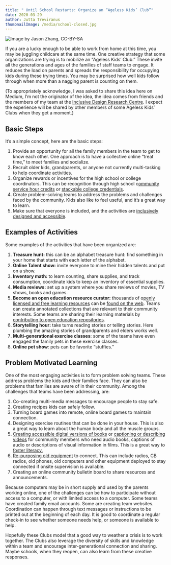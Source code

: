 ```yaml
---
title: " Until School Restarts: Organize an “Ageless Kids’ Club”"
date: 2020-03-29
author: Jutta Treviranus
thumbnailImage: /media/school-closed.jpg
---
```

![Image by Jason Zhang, CC-BY-SA](/media/school-closed.jpg "Image by Jason Zhang, CC-BY-SA")

If you are a lucky enough to be able to work from home at this time, you may be juggling childcare at the same time. One creative strategy that some organizations are trying is to mobilize an “Ageless Kids’ Club.” These invite all the generations and ages of the families of staff teams to engage. It reduces the load on parents and spreads the responsibility for occupying kids during these trying times. You may be surprised how well kids follow through when more than a nagging parent is counting on them.

(To appropriately acknowledge, I was asked to share this idea here on Medium, I’m not the originator of the idea, the idea comes from friends and the members of my team at the [Inclusive Design Research Centre](https://idrc.ocadu.ca/about). I expect the experience will be shared by other members of some Ageless Kids’ Clubs when they get a moment.)

## Basic Steps

It’s a simple concept, here are the basic steps:

1. Provide an opportunity for all the family members in the team to get to know each other. One approach is to have a collective online “treat time,” to meet families and socialize.
2. Recruit older kids, grandparents, or anyone not currently multi-tasking to help coordinate activities.
3. Organize rewards or incentives for the high school or college coordinators. This can be recognition through high school c[ommunity service hour credits](http://www.edu.gov.on.ca/extra/eng/ppm/124a.html) or [stackable college credentials](https://www.insidehighered.com/views/2016/05/23/understanding-differences-what-credentials-are-being-stacked-and-why-essay).
4. Create problem-solving teams to address the problems and challenges faced by the community. Kids also like to feel useful, and it’s a great way to learn.
5. Make sure that everyone is included, and the activities are [inclusively designed and accessible](https://handbook.floeproject.org/).

## Examples of Activities

Some examples of the activities that have been organized are:

1. **Treasure hunt:** this can be an alphabet treasure hunt: find something in your home that starts with each letter of the alphabet.
2. **Online Talent show:** invite everyone to mine their hidden talents and put on a show.
3. **Inventory math:** to learn counting, share supplies, and track consumption, coordinate kids to keep an inventory of essential supplies.
4. **Media reviews:** set up a system where you share reviews of movies, TV shows, books and games.
5. **Become an open education resource curator:** thousands of o[penly licensed and free learning resources](https://www.oercommons.org/) can be [found on the web](https://hewlett.org/open-education-in-practice/). Teams can create annotated collections that are relevant to their community interests. Some teams are sharing their learning materials by [contributing to open education repositories](https://www.oercommons.org/authoring-overview).
6. **Storytelling hour:** take turns reading stories or telling stories. Here plumbing the amazing stories of grandparents and elders works well.
7. **Multi-generational exercise classes**: some of the teams have even engaged the family pets in these exercise classes.
8. **Online pet show**: pets can be favorite “stuffies.”

## Problem Motivated Learning

One of the most engaging activities is to form problem solving teams. These address problems the kids and their families face. They can also be problems that families are aware of in their community. Among the challenges that teams have been addressing, are:

1. Co-creating multi-media messages to encourage people to stay safe.
2. Creating recipes kids can safely follow.
3. Turning board games into remote, online board games to maintain connection.
4. Designing exercise routines that can be done in your house. This is also a great way to learn about the human body and all the muscle groups.
5. [Creating accessible digital versions of books](https://www.washington.edu/accessibility/documents/) or [captioning or describing videos](https://amara.org/en/) for community members who need audio books, captions of audio or descriptions of visual information in films. This is a great way to [foster literacy.](https://www.ctdinstitute.org/sites/default/files/file_attachments/Captioning%20to%20Support%20Literacy%20FINAL_0.pdf)
6. [Re-purposing old equipment](https://fixitclub.com/) to connect. This can include radios, CB radios, old phones, old computers and other equipment deployed to stay connected if onsite supervision is available.
7. Creating an online community bulletin board to share resources and announcements.

Because computers may be in short supply and used by the parents working online, one of the challenges can be how to participate without access to a computer, or with limited access to a computer. Some teams have created family email accounts. Some are creating team websites. Coordination can happen through text messages or instructions to be printed out at the beginning of each day. It is good to coordinate a regular check-in to see whether someone needs help, or someone is available to help.

Hopefully these Clubs model that a good way to weather a crisis is to work together. The Clubs also leverage the diversity of skills and knowledge within a team and encourage inter-generational connection and sharing. Maybe schools, when they reopen, can also learn from these creative responses.